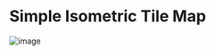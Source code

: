 # Simple Isometric Tile Map

![image](https://github.com/user-attachments/assets/ee1202d2-069a-49da-b100-5ce57c9b1ca6)
